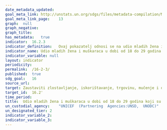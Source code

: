 ```yaml
---	
date_metadata_updated:	
goal_meta_link:	http://unstats.un.org/sdgs/files/metadata-compilation/Metadata-Goal-16.pdf'
goal_meta_link_page:	13
graph:	null
graph_negative:	
graph_title:	
has_metadata:	true
indicator:	16.2.3
indicator_definition:	Ovaj pokazatelj odnosi se na udio mladih žena i muškaraca u dobi od 18 do 29 godina koji su prijavili da su doživjeli seksualno nasilje do 18 godine. Računa se dijeljenjem broja mladih žena i muškaraca u dobi od 18 do 24 godine koji su prijavili da su doživjeli bilo kakvo seksualno nasilje do 18 godine, sa  ukupnim brojem mladih žena i muškaraca u dobi od 18 do 24 godine u populaciji.
indicator_name:	Udio mladih žena i muškaraca u dobi od 18 do 29 godina koji su doživjeli seksualno nasilje do 18 godine
indicator_variable:	null
layout:	indicator
periodicity:	
permalink:	/16-2-3/
published:	true  
sdg_goal:	16
source_url:	
target:	Zaustaviti zlostavljanje, iskorištavanje, trgovinu, mučenje i druge oblike nasilja protiv djece
target_id:	16.2'
time_period:	
title:	Udio mladih žena i muškaraca u dobi od 18 do 29 godina koji su doživjeli seksualno nasilje do 18 godine
un_custodial_agency:	"UNICEF  (Partnering  Agencies:UNSD,  UNODC)"
un_designated_tier:	2
indicator_variable_2:	
indicator_variable_3:	
---	
```


